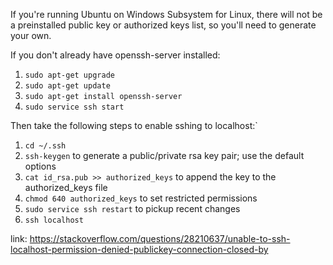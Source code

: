 If you're running Ubuntu on Windows Subsystem for Linux, there will not be a preinstalled public key or authorized keys list, so you'll need to generate your own.

If you don't already have openssh-server installed:

1. `sudo apt-get upgrade`
2. `sudo apt-get update`
3. `sudo apt-get install openssh-server`
4. `sudo service ssh start`

Then take the following steps to enable sshing to localhost:`

1. `cd ~/.ssh`
2. `ssh-keygen` to generate a public/private rsa key pair; use the default options
3. `cat id_rsa.pub >> authorized_keys` to append the key to the authorized_keys file
4. `chmod 640 authorized_keys` to set restricted permissions
5. `sudo service ssh restart` to pickup recent changes
6. `ssh localhost`

link: https://stackoverflow.com/questions/28210637/unable-to-ssh-localhost-permission-denied-publickey-connection-closed-by